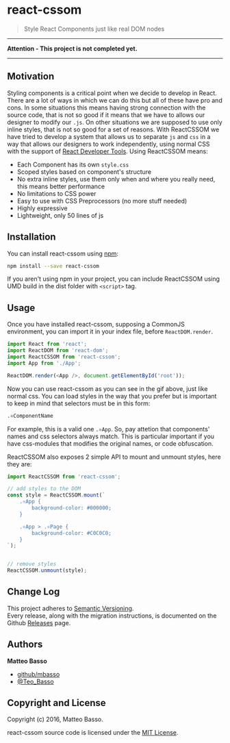 # react-cssom

> Style React Components just like real DOM nodes

- - -

**Attention - This project is not completed yet.**

- - -

## Motivation

Styling components is a critical point when we decide to develop in React.
There are a lot of ways in which we can do this but all of these have pro and cons.
In some situations this means having strong connection with the source code, that is not so good if it means that we have to allows our designer to modify our `.js`.
On other situations we are supposed to use only inline styles, that is not so good for a set of reasons.
With ReactCSSOM we have tried to develop a system that allows us to separate `js` and `css` in a way that allows our designers to work independently,
using normal CSS with the support of [React Developer Tools](#https://chrome.google.com/webstore/detail/react-developer-tools/fmkadmapgofadopljbjfkapdkoienihi).
Using ReactCSSOM means:

- Each Component has its own `style.css`
- Scoped styles based on component's structure
- No extra inline styles, use them only when and where you really need, this means better performance
- No limitations to CSS power
- Easy to use with CSS Preprocessors (no more stuff needed)
- Highly expressive
- Lightweight, only 50 lines of js

## Installation

You can install react-cssom using [npm](https://www.npmjs.com/package/react-cssom):

```bash
npm install --save react-cssom
```

If you aren't using npm in your project, you can include ReactCSSOM using UMD build in the dist folder with `<script>` tag.

## Usage

Once you have installed react-cssom, supposing a CommonJS environment, you can import it in your index file, before `ReactDOM.render`.

```js
import React from 'react';
import ReactDOM from 'react-dom';
import ReactCSSOM from 'react-cssom';
import App from './App';

ReactDOM.render(<App />, document.getElementById('root'));
```

Now you can use react-cssom as you can see in the gif above, just like normal css.
You can load styles in the way that you prefer but is important to keep in mind that selectors must be in this form:

```css
.⚛ComponentName
```

For example, this is a valid one `.⚛App`.
So, pay attetion that components' names and css selectors always match.
This is particular important if you have css-modules that modifies the original names, or code obfuscation.

ReactCSSOM also exposes 2 simple API to mount and unmount styles, here they are:

```js
import ReactCSSOM from 'react-cssom';

// add styles to the DOM
const style = ReactCSSOM.mount(`
	.⚛App {
		background-color: #000000;
	}

	.⚛App > .⚛Page {
		background-color: #C0C0C0;
	}
`);


// remove styles
ReactCSSOM.unmount(style);
```

## Change Log

This project adheres to [Semantic Versioning](http://semver.org/).  
Every release, along with the migration instructions, is documented on the Github [Releases](https://github.com/mbasso/react-cssom/releases) page.

## Authors
**Matteo Basso**
- [github/mbasso](https://github.com/mbasso)
- [@Teo_Basso](https://twitter.com/Teo_Basso)

## Copyright and License
Copyright (c) 2016, Matteo Basso.

react-cssom source code is licensed under the [MIT License](https://github.com/mbasso/react-cssom/blob/master/LICENSE.md).
